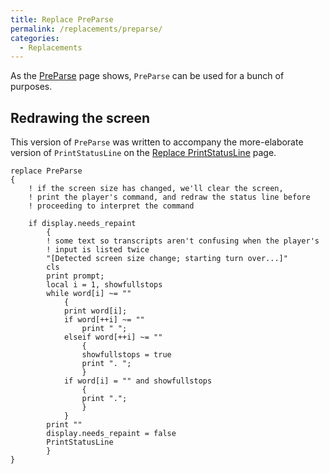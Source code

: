 ```yaml
---
title: Replace PreParse
permalink: /replacements/preparse/
categories: 
  - Replacements
---
```


As the [PreParse](/parsing/preparse/) page shows, `PreParse` can be
used for a bunch of purposes.

## Redrawing the screen

This version of `PreParse` was written to accompany the more-elaborate
version of `PrintStatusLine` on the
[Replace PrintStatusLine](/replacements/printstatusline/) page.

    replace PreParse
    {
        ! if the screen size has changed, we'll clear the screen,
        ! print the player's command, and redraw the status line before
        ! proceeding to interpret the command

        if display.needs_repaint
            {
            ! some text so transcripts aren't confusing when the player's
            ! input is listed twice
            "[Detected screen size change; starting turn over...]"
            cls
            print prompt;
            local i = 1, showfullstops
            while word[i] ~= ""
                {
                print word[i];
                if word[++i] ~= ""
                    print " ";
                elseif word[++i] ~= ""
                    {
                    showfullstops = true
                    print ". ";
                    }
                if word[i] = "" and showfullstops
                    {
                    print ".";
                    }
                }
            print ""
            display.needs_repaint = false
            PrintStatusLine
            }
    }
